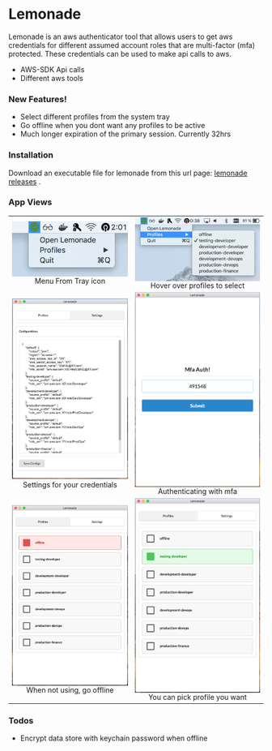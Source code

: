 # Lemonade

Lemonade is an aws authenticator tool that allows users to get aws credentials for different assumed account roles that are multi-factor (mfa) protected. These credentials can be used to make api calls to aws.

  - AWS-SDK Api calls
  - Different aws tools

### New Features!
  - Select different profiles from the system tray
  - Go offline when you dont want any profiles to be active
  - Much longer expiration of the primary session. Currently 32hrs

### Installation

Download an executable file for lemonade from this url page: [lemonade releases](https://github.com/bychwa/lemonade/releases) .

### App Views

| | |
|:-------------------------:|:-------------------------:|
|<img align="left" src="https://github.com/bychwa/lemonade/raw/master/docs/tray.png" width="400"/> Menu From Tray icon|<img align="right" src="https://github.com/bychwa/lemonade/raw/master/docs/profiles.png" width="400" /> Hover over profiles to select|
|<img src="https://github.com/bychwa/lemonade/raw/master/docs/settings.png" width="400" /> Settings for your credentials |<img align="right" src="https://github.com/bychwa/lemonade/raw/master/docs/mfa.png" width="400" /> Authenticating with mfa|
|<img align="left" src="https://github.com/bychwa/lemonade/raw/master/docs/gui-offline.png" width="400" /> When not using, go offline|<img align="right" src="https://github.com/bychwa/lemonade/raw/master/docs/gui-profile.png" width="400" /> You can pick profile you want |

### Todos

 * Encrypt data store with keychain password when offline
